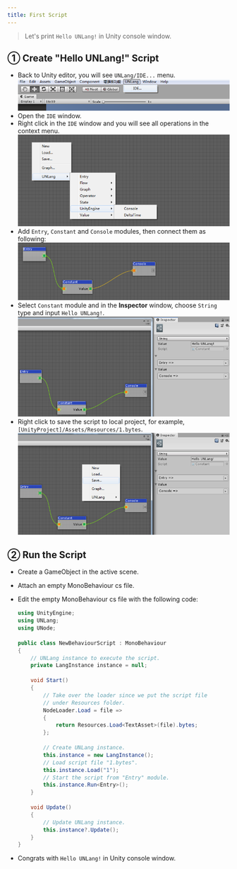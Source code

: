 ```yaml
---
title: First Script
---
```


> Let's print `Hello UNLang!` in Unity console window.

## ① Create "Hello UNLang!" Script

* Back to Unity editor, you will see `UNLang/IDE...` menu.
  ![unlang-1](assets/unlang-1.png)
* Open the `IDE` window.
* Right click in the `IDE` window and you will see all operations in the context menu.
  ![unlang-2](assets/unlang-2.png)
* Add `Entry`, `Constant` and `Console` modules, then connect them as following:
  ![unlang-3](assets/unlang-3.png)
* Select `Constant` module and in the **Inspector** window, choose `String` type and input `Hello UNLang!`.
  ![unlang-4](assets/unlang-4.png)
* Right click to save the script to local project, for example, `[UnityProject]/Assets/Resources/1.bytes`.
  ![unlang-5](assets/unlang-5.png)

## ② Run the Script

* Create a GameObject in the active scene.
* Attach an empty MonoBehaviour cs file.
* Edit the empty MonoBehaviour cs file with the following code:
  
  ```csharp
  using UnityEngine;
  using UNLang;
  using UNode;

  public class NewBehaviourScript : MonoBehaviour
  {
      // UNLang instance to execute the script.
      private LangInstance instance = null;

      void Start()
      {
          // Take over the loader since we put the script file
          // under Resources folder.
          NodeLoader.Load = file =>
          {
              return Resources.Load<TextAsset>(file).bytes;
          };

          // Create UNLang instance.
          this.instance = new LangInstance();
          // Load script file "1.bytes".
          this.instance.Load("1");
          // Start the script from "Entry" module.
          this.instance.Run<Entry>();
      }

      void Update()
      {
          // Update UNLang instance.
          this.instance?.Update();
      }
  }
  ```

* Congrats with `Hello UNLang!` in Unity console window.
